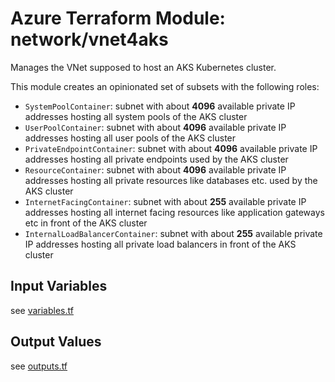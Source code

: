 # Azure Terraform Module: network/vnet4aks 

Manages the VNet supposed to host an AKS Kubernetes cluster.

This module creates an opinionated set of subsets with the following roles:
* `SystemPoolContainer`: subnet with about __4096__ available private IP addresses hosting all system pools of the AKS cluster
* `UserPoolContainer`: subnet with about __4096__ available private IP addresses hosting all user pools of the AKS cluster
* `PrivateEndpointContainer`: subnet with about __4096__ available private IP addresses hosting all private endpoints used by the AKS cluster
* `ResourceContainer`: subnet with about __4096__ available private IP addresses hosting all private resources like databases etc. used by the AKS cluster
* `InternetFacingContainer`: subnet with about __255__ available private IP addresses hosting all internet facing resources like application gateways etc in front of the AKS cluster
* `InternalLoadBalancerContainer`: subnet with about __255__ available private IP addresses hosting all private load balancers in front of the AKS cluster

## Input Variables

see [variables.tf](variables.tf)

## Output Values

see [outputs.tf](outputs.tf)
